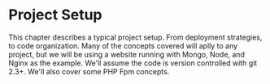 # Project Setup

This chapter describes a typical project setup. From deployment strategies, to
code organization. Many of the concepts covered will aplly to any project, but
we will be using a website running with Mongo, Node, and Nginx as the example.
We'll assume the code is version controlled with git 2.3+. We'll also cover some
PHP Fpm concepts.
